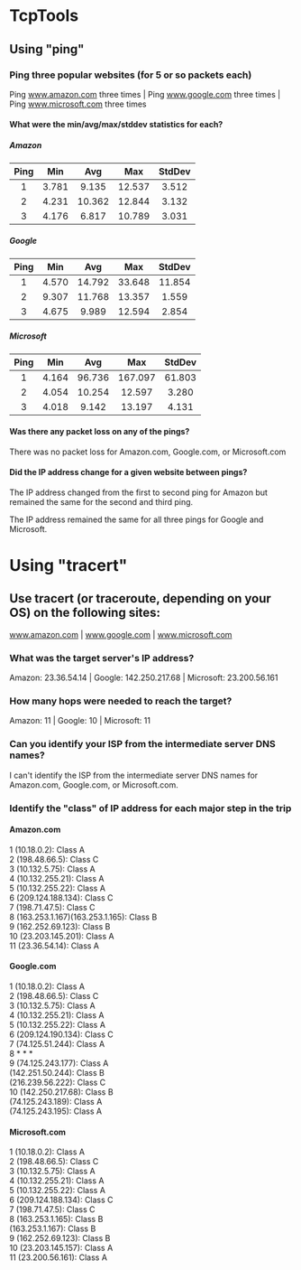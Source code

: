 # TcpTools

## Using "ping" 
### Ping three popular websites (for 5 or so packets each)

  Ping www.amazon.com three times | Ping www.google.com  three times | Ping www.microsoft.com three times

#### What were the min/avg/max/stddev statistics for each?

##### Amazon

  | Ping     | Min      | Avg      | Max     | StdDev  |
  | :----:   | :----:   |  :----:  | :----:  | :----:  |
  | 1        | 3.781    | 9.135    | 12.537  | 3.512   |
  | 2        | 4.231    | 10.362   | 12.844  | 3.132   |
  | 3        | 4.176    | 6.817    | 10.789  | 3.031   |

##### Google

  | Ping     | Min      | Avg      | Max     | StdDev  |
  | :----:   | :----:   |  :----:  | :----:  | :----:  |
  | 1        | 4.570    | 14.792   | 33.648  | 11.854  |
  | 2        | 9.307    | 11.768   | 13.357  | 1.559   |
  | 3        | 4.675    | 9.989    | 12.594  | 2.854   |

##### Microsoft

  | Ping     | Min      | Avg      | Max     | StdDev  |
  | :----:   | :----:   |  :----:  | :----:  | :----:  |
  | 1        | 4.164    | 96.736   | 167.097 | 61.803  |
  | 2        | 4.054    | 10.254   | 12.597  | 3.280   |
  | 3        | 4.018    | 9.142    | 13.197  | 4.131   |

#### Was there any packet loss on any of the pings?

  There was no packet loss for Amazon.com, Google.com, or Microsoft.com


#### Did the IP address change for a given website between pings?

  The IP address changed from the first to second ping for Amazon but 
  remained the same for the second and third ping.

  The IP address remained the same for all three pings for Google and Microsoft.
  
  
# Using "tracert" 
## Use tracert (or traceroute, depending on your OS) on the following sites:
www.amazon.com | www.google.com | www.microsoft.com


### What was the target server's IP address?

Amazon: 23.36.54.14 | Google: 142.250.217.68 | Microsoft: 23.200.56.161

### How many hops were needed to reach the target?

Amazon: 11 | Google: 10 | Microsoft: 11

### Can you identify your ISP from the intermediate server DNS names?

I can't identify the ISP from the intermediate server DNS names for 
Amazon.com, Google.com, or Microsoft.com.


### Identify the "class" of IP address for each major step in the trip

#### Amazon.com

1 (10.18.0.2): Class A  <br> 
2 (198.48.66.5): Class C  <br> 
3 (10.132.5.75): Class A  <br> 
4 (10.132.255.21): Class A  <br> 
5 (10.132.255.22): Class A  <br> 
6 (209.124.188.134): Class C  <br> 
7 (198.71.47.5): Class C  <br> 
8 (163.253.1.167)(163.253.1.165): Class B  <br> 
9 (162.252.69.123): Class B  <br> 
10 (23.203.145.201): Class A  <br> 
11 (23.36.54.14): Class A  <br> 

#### Google.com

1 (10.18.0.2): Class A  <br> 
2 (198.48.66.5): Class C  <br> 
3 (10.132.5.75): Class A  <br> 
4 (10.132.255.21): Class A  <br> 
5 (10.132.255.22): Class A  <br> 
6 (209.124.190.134): Class C  <br> 
7 (74.125.51.244): Class A  <br> 
8 * * *  <br> 
9 (74.125.243.177): Class A  <br> 
  (142.251.50.244): Class B  <br> 
  (216.239.56.222): Class C  <br> 
10 (142.250.217.68): Class B  <br> 
   (74.125.243.189): Class A  <br> 
   (74.125.243.195): Class A  <br> 
   
#### Microsoft.com

1 (10.18.0.2): Class A  <br> 
2 (198.48.66.5): Class C  <br> 
3 (10.132.5.75): Class A <br> 
4 (10.132.255.21): Class A  <br> 
5 (10.132.255.22): Class A <br>
6 (209.124.188.134): Class C <br>
7 (198.71.47.5): Class C <br>
8 (163.253.1.165): Class B <br>
  (163.253.1.167): Class B <br>
9 (162.252.69.123): Class B <br>
10 (23.203.145.157): Class A <br>
11 (23.200.56.161): Class A



